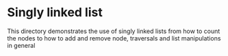# Singly linked list

This directory demonstrates the use of singly linked lists from how to count the
nodes to how to add and remove node, traversals and list manipulations in
general
